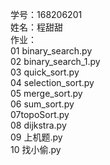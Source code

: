 学号：168206201  
姓名：程甜甜  
作业：  
  01 binary_search.py    
  02 binary_search_1.py    
  03 quick_sort.py   
  04 selection_sort.py    
  05 merge_sort.py   
  06 sum_sort.py   
  07topoSort.py  
  08 dijkstra.py  
  09 上机题.py  
  10 找小偷.py
